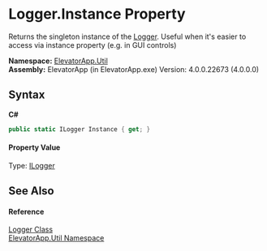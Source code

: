 # Logger.Instance Property 
 

Returns the singleton instance of the <a href="T_ElevatorApp_Util_Logger">Logger</a>. Useful when it's easier to access via instance property (e.g. in GUI controls)

**Namespace:**&nbsp;<a href="N_ElevatorApp_Util">ElevatorApp.Util</a><br />**Assembly:**&nbsp;ElevatorApp (in ElevatorApp.exe) Version: 4.0.0.22673 (4.0.0.0)

## Syntax

**C#**<br />
``` C#
public static ILogger Instance { get; }
```


#### Property Value
Type: <a href="T_ElevatorApp_Util_ILogger">ILogger</a>

## See Also


#### Reference
<a href="T_ElevatorApp_Util_Logger">Logger Class</a><br /><a href="N_ElevatorApp_Util">ElevatorApp.Util Namespace</a><br />